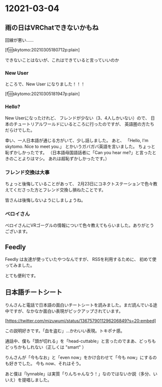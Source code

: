 # 12021-03-04

## 雨の日はVRChatできないかもね

回線が悪い……

[f:id:skytomo:20210305180712p:plain]

できないことはないが、これはできていると言っていいのか

### New User

ところで、New User になりました！！！

[f:id:skytomo:20210305181947p:plain]

### Hello?

New Userになったけれど、
フレンドが少ない（3、4人しかいない）ので、
日本のチュートリアルワールドにいるところに行ったのですが、
英語圏の方たちだらけでした。

幸い、一人日本語が通じる方がいて、少し話しました。
あと、
「Hello, I'm skytomo. Nice to meet you.」
とかいうガバガバ英語を言いました。
ちょっと恥ずかしかったです。
（日本語母国語話者に「Can you hear me?」と言ったときのことよりはマシ。
あれは超恥ずかしかったです。）

### フレンド交換は大事

ちょっと後悔していることがあって、
2月23日にコネクトステーションで色々教えてくださった方とフレンド交換し損ねたことです。

皆さんは後悔しないようにしましょうね。

### ベロイさん

ベロイさんにVRゴーグルの情報について色々教えてもらいました。ありがとうございます。

## Feedly

Feedly は友達が使っていたやつなんですが、
RSSを利用するために、
初めて使ってみました。

とても便利です。

## 日本語チートシート

りんさんと電話で日本語の面白いチートシートを読みました。まだ読んでいる途中ですが、なかなか面白い表現がピックアップされています。

[https://twitter.com/mizuwumi/status/1367579011296206849?s=20:embed]

この説明好きです。「血を盗む」…かわいい表現。トキポナ感。

通話中、僕も「頭が切れる」を「head-cuttable」と言ったのでまあ、どっちもどっちかもしれない（正しくは "smart" ）

りんさんが「今もなお」と「even now」をかけ合わせて「今も now」にするのも好きでした。
今も now、それはそう。

あと僕は「lynnable」は実質「りんちゃんなう！」なのではないか説（多分、いいえ）を提唱しました。
